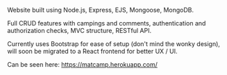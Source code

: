 Website built using Node.js, Express, EJS, Mongoose, MongoDB.

Full CRUD features with campings and comments, authentication and authorization checks, MVC structure, RESTful API.

Currently uses Bootstrap for ease of setup (don't mind the wonky design), will soon be migrated to a React frontend for better UX / UI.

Can be seen here: https://matcamp.herokuapp.com/